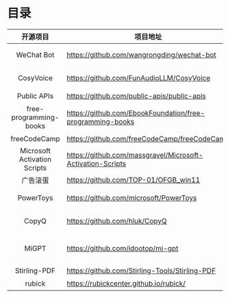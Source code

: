 # 目录
												

|开源项目|项目地址|简介|扩展|
| :--------: | -------------------------------- | -------------- |----------|
|WeChat Bot|https://github.com/wangrongding/wechat-bot|基于chatgpt + wechaty 的微信机器人，可以用来帮助你自动回复微信消息，或者管理微信群/好友.||
|CosyVoice|https://github.com/FunAudioLLM/CosyVoice|阿里开源的语音转文本工具，效果非常真实，情感丰富，可以控制情绪和音色克隆||
|Public APIs|https://github.com/public-apis/public-apis|开源的公共API收集项目||
|free-programming-books|https://github.com/EbookFoundation/free-programming-books|这个项目汇集了大量免费编程书籍，在线课程等资源。|这里是中文版https://github.com/justjavac/free-programming-books-zh_CN|
|freeCodeCamp|https://github.com/freeCodeCamp/freeCodeCamp|一个免费学习编程的开源项目|https://www.freecodecamp.org/||
|Microsoft Activation Scripts|https://github.com/massgravel/Microsoft-Activation-Scripts|用脚本永久激活微软产品，包括windows,office等||
|广告滚蛋|https://github.com/TOP-01/OFGB_win11|关闭win11系统广告|
|PowerToys|https://github.com/microsoft/PowerToys|微软开源的系统工具套装，提供了大家想要但是没有的功能，比如文本提取，批量重命名等|
|CopyQ|	https://github.com/hluk/CopyQ|	剪切板增强工具，例如永久保存剪切板内容，对之前复制内容搜索，保存剪切板中的图片等|
|MiGPT|	https://github.com/idootop/mi-gpt|	将小爱音箱接入 ChatGPT 和豆包，	https://www.bilibili.com/video/BV1N1421y7qn整活视频，小爱音响接入chatgpt和豆包	|															
|Stirling-PDF	|https://github.com/Stirling-Tools/Stirling-PDF|	对PDF文件进行操作	||
|rubick|https://rubickcenter.github.io/rubick/|基于 Electron 开源的插件化工具箱||